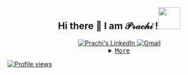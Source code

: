 <div align="center">
  <h2> Hi there 👋 I am 𝒫𝓇𝒶𝒸𝒽𝒾 !<img src="https://media.giphy.com/media/mGcNjsfWAjY5AEZNw6/giphy.gif" width="50"> </h2>
    <a href="https://www.linkedin.com/in/prachi-poddar-597814190/" target="_blank"><img alt="Prachi's LinkedIn" 
                src="https://img.shields.io/badge/-Linkedin-0A66C2?style=flat-square&logo=Linkedin&logoColor=white">
    <a href="" target="_blank"><img alt="Gmail" 
                src="https://img.shields.io/badge/-Gmail-EA4335?style=flat-square&logo=Gmail&logoColor=white">
</div>
      

<details align="center">
    <summary> <samp> More</samp></summary>
      <p align="center">
        <br>
          <img alt="Prachi Poddar's GitHub Stats"
                src="https://github-readme-stats.vercel.app/api?username=prachipoddar20&show_icons=true&theme=radical" />
        <br>
        
     
</details>

![Profile views](https://gpvc.arturio.dev/prachipoddar20?v=3)

